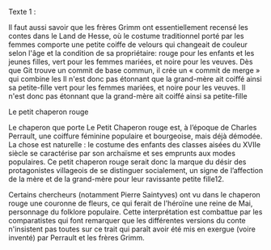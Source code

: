 
Texte 1 :

Il faut aussi savoir que les frères Grimm ont essentiellement recensé les contes dans le Land de Hesse, où le costume traditionnel porté par les femmes
comporte une petite coiffe de velours qui changeait de couleur selon l'âge et la condition de sa propriétaire: rouge pour les enfants et les jeunes filles,
vert pour les femmes mariées, et noire pour les veuves. Dès que Git trouve un commit de base commun, il crée un « commit de merge » qui combine les
Il n'est donc pas étonnant que la grand-mère ait coiffé ainsi sa petite-fille
vert pour les femmes mariées, et noire pour les veuves. Il n'est donc pas étonnant que la grand-mère ait coiffé ainsi sa petite-fille

Le petit chaperon rouge

Le chaperon que porte Le Petit Chaperon rouge est, à l’époque de Charles Perrault, une coiffure féminine populaire et bourgeoise, mais déjà démodée.
La chose est naturelle : le costume des enfants des classes aisées du XVIIe siècle se caractérise par son archaïsme et ses emprunts aux modes populaires.
Ce petit chaperon rouge serait donc la marque du désir des protagonistes villageois de se distinguer socialement, un signe de l’affection de la mère et de
la grand-mère pour leur ravissante petite fille12.

Certains chercheurs (notamment Pierre Saintyves) ont vu dans le chaperon rouge une couronne de fleurs,
ce qui ferait de l'héroïne une reine de Mai, personnage du folklore populaire. Cette interprétation est combattue par les comparatistes qui font remarquer
que les différentes versions du conte n'insistent pas toutes sur ce trait qui paraît avoir été mis en exergue (voire inventé) par Perrault et les frères Grimm. 
